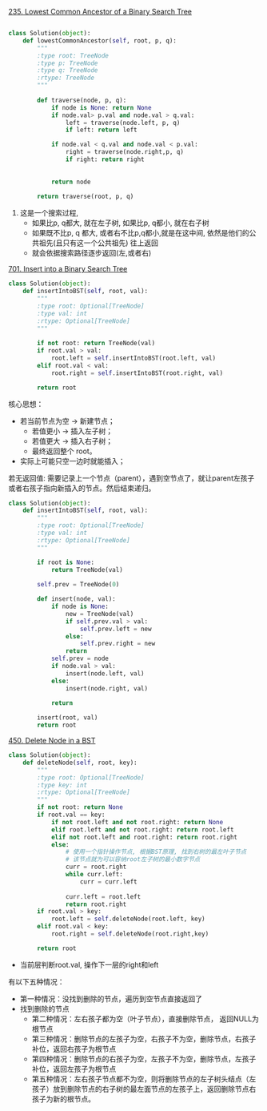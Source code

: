 [235. Lowest Common Ancestor of a Binary Search Tree](https://leetcode.com/problems/lowest-common-ancestor-of-a-binary-search-tree/description/)
```python

class Solution(object):
    def lowestCommonAncestor(self, root, p, q):
        """
        :type root: TreeNode
        :type p: TreeNode
        :type q: TreeNode
        :rtype: TreeNode
        """
        
        def traverse(node, p, q):
            if node is None: return None
            if node.val> p.val and node.val > q.val:
                left = traverse(node.left, p, q)
                if left: return left

            if node.val < q.val and node.val < p.val:
                right = traverse(node.right,p, q)
                if right: return right
        
            
            return node
        
        return traverse(root, p, q)
```
1.  这是一个搜索过程, 
    * 如果比p, q都大, 就在左子树, 如果比p, q都小, 就在右子树
    * 如果既不比p, q 都大, 或者右不比p,q都小,就是在这中间, 依然是他们的公共祖先(且只有这一个公共祖先) 往上返回
    * 就会依据搜索路径逐步返回(左,或者右)


[701. Insert into a Binary Search Tree](https://leetcode.com/problems/insert-into-a-binary-search-tree/description/)
```python
class Solution(object):
    def insertIntoBST(self, root, val):
        """
        :type root: Optional[TreeNode]
        :type val: int
        :rtype: Optional[TreeNode]
        """
        
        if not root: return TreeNode(val)
        if root.val > val:
            root.left = self.insertIntoBST(root.left, val)
        elif root.val < val:
            root.right = self.insertIntoBST(root.right, val)

        return root
```

核心思想：
* 若当前节点为空 → 新建节点；
    * 若值更小 → 插入左子树；
    * 若值更大 → 插入右子树；
    * 最终返回整个 root。
* 实际上可能只空一边时就能插入；

若无返回值: 需要记录上一个节点（parent），遇到空节点了，就让parent左孩子或者右孩子指向新插入的节点。然后结束递归。
```python
class Solution(object):
    def insertIntoBST(self, root, val):
        """
        :type root: Optional[TreeNode]
        :type val: int
        :rtype: Optional[TreeNode]
        """

        if root is None:
            return TreeNode(val)
            
        self.prev = TreeNode(0)

        def insert(node, val):
            if node is None:
                new = TreeNode(val)
                if self.prev.val > val:
                    self.prev.left = new
                else:
                    self.prev.right = new
                return
            self.prev = node
            if node.val > val:
                insert(node.left, val)
            else:
                insert(node.right, val)
            
            return

        insert(root, val)
        return root    
```
[450. Delete Node in a BST](https://leetcode.com/problems/delete-node-in-a-bst/description/)
```python
class Solution(object):
    def deleteNode(self, root, key):
        """
        :type root: Optional[TreeNode]
        :type key: int
        :rtype: Optional[TreeNode]
        """
        if not root: return None
        if root.val == key:
            if not root.left and not root.right: return None
            elif root.left and not root.right: return root.left
            elif not root.left and root.right: return root.right
            else:
                # 使用一个指针操作节点, 根据BST原理, 找到右树的最左叶子节点
                # 该节点就为可以容纳root左子树的最小数字节点
                curr = root.right
                while curr.left:
                    curr = curr.left
                
                curr.left = root.left
                return root.right
        if root.val > key:
            root.left = self.deleteNode(root.left, key)
        elif root.val < key:
            root.right = self.deleteNode(root.right,key)

        return root
```
* 当前层判断root.val, 操作下一层的right和left

有以下五种情况：
* 第一种情况：没找到删除的节点，遍历到空节点直接返回了
* 找到删除的节点
    * 第二种情况：左右孩子都为空（叶子节点），直接删除节点， 返回NULL为根节点
    * 第三种情况：删除节点的左孩子为空，右孩子不为空，删除节点，右孩子补位，返回右孩子为根节点
    * 第四种情况：删除节点的右孩子为空，左孩子不为空，删除节点，左孩子补位，返回左孩子为根节点
    * 第五种情况：左右孩子节点都不为空，则将删除节点的左子树头结点（左孩子）放到删除节点的右子树的最左面节点的左孩子上，返回删除节点右孩子为新的根节点。